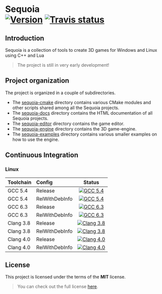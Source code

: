 Sequoia <br/> <a target="_blank" href="http://semver.org">![Version][Version.Badge]</a> <a target="_blank" href="https://travis-ci.org/thfabian/sequoia">![Travis status][TravisCI.Badge]</a>
=======

## Introduction

Sequoia is a collection of tools to create 3D games for Windows and Linux using C++ and Lua 

> The project is still in very early development!

## Project organization
The project is organized in a couple of subdirectories.

- The [sequoia-cmake](sequoia-cmake) directory contains various CMake modules and other scripts 
  shared among all the Sequoia projects.
- The [sequoia-docs](sequoia-docs) directory contains the HTML documentation of all Sequoia projects.
- The [sequoia-editor](sequoia-editor) directory contains the game editor.
- The [sequoia-engine](sequoia-engine) directory contains the 3D game-engine.
- The [sequoia-examples](sequoia-examples) directory contains various smaller examples on how to use the engine.

## Continuous Integration

### Linux
|  Toolchain   | Config         |                                                     Status                                                        |
|:-------------|:---------------|:-----------------------------------------------------------------------------------------------------------------:|
| GCC 5.4      | Release        |  <a target="_blank" href="https://travis-ci.org/thfabian/sequoia">![GCC 5.4][GCC_54_Release.Badge]</a>            |
| GCC 5.4      | RelWithDebInfo |  <a target="_blank" href="https://travis-ci.org/thfabian/sequoia">![GCC 5.4][GCC_54_RelWithDebInfo.Badge]</a>     |
| GCC 6.3      | Release        |  <a target="_blank" href="https://travis-ci.org/thfabian/sequoia">![GCC 6.3][GCC_63_Release.Badge]</a>            |
| GCC 6.3      | RelWithDebInfo |  <a target="_blank" href="https://travis-ci.org/thfabian/sequoia">![GCC 6.3][GCC_63_RelWithDebInfo.Badge]</a>     |
| Clang 3.8    | Release        |  <a target="_blank" href="https://travis-ci.org/thfabian/sequoia">![Clang 3.8][Clang_38_Release.Badge]</a>        |
| Clang 3.8    | RelWithDebInfo |  <a target="_blank" href="https://travis-ci.org/thfabian/sequoia">![Clang 3.8][Clang_38_RelWithDebInfo.Badge]</a> |
| Clang 4.0    | Release        |  <a target="_blank" href="https://travis-ci.org/thfabian/sequoia">![Clang 4.0][Clang_40_Release.Badge]</a>        |
| Clang 4.0    | RelWithDebInfo |  <a target="_blank" href="https://travis-ci.org/thfabian/sequoia">![Clang 4.0][Clang_40_RelWithDebInfo.Badge]</a> |


## License

This project is licensed under the terms of the **MIT** license.

> You can check out the full license [here](LICENSE.txt).

<!-- Links -->
[TravisCI]: https://travis-ci.org/thfabian/sequoia
[TravisCI.Badge]: https://travis-ci.org/thfabian/sequoia.svg?branch=master
[Version.Badge]: https://badge.fury.io/gh/thfabian%2Fsequoia.svg
[GCC_54_Release.Badge]: https://travis-matrix-badges.herokuapp.com/repos/thfabian/sequoia/branches/master/3
[GCC_54_RelWithDebInfo.Badge]: https://travis-matrix-badges.herokuapp.com/repos/thfabian/sequoia/branches/master/4
[GCC_63_Release.Badge]: https://travis-matrix-badges.herokuapp.com/repos/thfabian/sequoia/branches/master/5
[GCC_63_RelWithDebInfo.Badge]: https://travis-matrix-badges.herokuapp.com/repos/thfabian/sequoia/branches/master/6
[Clang_38_Release.Badge]: https://travis-matrix-badges.herokuapp.com/repos/thfabian/sequoia/branches/master/7
[Clang_38_RelWithDebInfo.Badge]: https://travis-matrix-badges.herokuapp.com/repos/thfabian/sequoia/branches/master/8
[Clang_40_Release.Badge]: https://travis-matrix-badges.herokuapp.com/repos/thfabian/sequoia/branches/master/9
[Clang_40_RelWithDebInfo.Badge]: https://travis-matrix-badges.herokuapp.com/repos/thfabian/sequoia/branches/master/10
